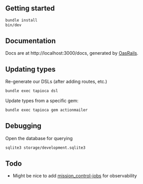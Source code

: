 ## Getting started

```sh
bundle install
bin/dev
```

## Documentation

Docs are at http://localhost:3000/docs, generated by [OasRails](https://a-chacon.com/oas_rails/).

## Updating types

Re-generate our DSLs (after adding routes, etc.)

```sh
bundle exec tapioca dsl
```

Update types from a specific gem:

```sh
bundle exec tapioca gem actionmailer
```

## Debugging

Open the database for querying

```sh
sqlite3 storage/development.sqlite3
```

## Todo

 - Might be nice to add [mission_control-jobs](https://github.com/rails/mission_control-jobs) for observability
